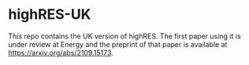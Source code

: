 # highRES-UK

This repo contains the UK version of highRES. The first paper using it is under review at Energy and the preprint of that paper is available at https://arxiv.org/abs/2109.15173.
